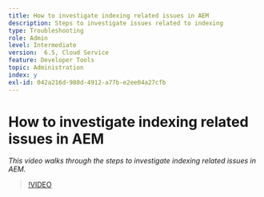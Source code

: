 ```yaml
---
title: How to investigate indexing related issues in AEM
description: Steps to investigate issues related to indexing
type: Troubleshooting
role: Admin
level: Intermediate
version:  6.5, Cloud Service
feature: Developer Tools
topic: Administration
index: y
exl-id: 042a216d-980d-4912-a77b-e2ee04a27cfb
---
```

# How to investigate indexing related issues in AEM

*This video walks through the steps to investigate indexing related issues in AEM.*

>[!VIDEO](https://video.tv.adobe.com/v/335465?quality=9&learn=on)
